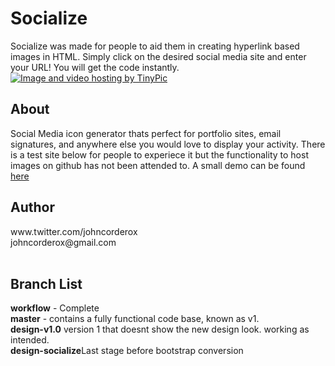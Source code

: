 # Socialize
Socialize was made for people to aid them in creating hyperlink based images in HTML. Simply click on the desired social media site and enter your URL! You will get the code instantly.
<a href="http://tinypic.com?ref=1es6sn" target="_blank"><img src="http://i66.tinypic.com/1es6sn.jpg" border="0" alt="Image and video hosting by TinyPic"></a>
<h2>About</h3>
Social Media icon generator thats perfect for portfolio sites, email signatures, and anywhere else you would love to display your activity. There is a test site below for people to experiece it but the functionality to host images on github has not been attended to. A small demo can be found <a href="https://amanguchi.github.io/Socialize/">here</a>
<br>
<h2>Author</h2>
www.twitter.com/johncorderox<br>
johncorderox@gmail.com<br>
<br>
<h2>Branch List</h2>
<b>workflow</b> - Complete <br>
<b>master</b> - contains a fully functional code base, known as v1.<br>
<b>design-v1.0</b> version 1 that doesnt show the new design look. working as intended.<br>
<b>design-socialize</b>Last stage before bootstrap conversion
<br>
